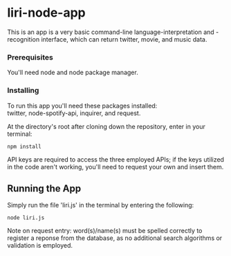 # liri-node-app

This is an app is a very basic command-line language-interpretation and -recognition interface, which can return twitter, movie, and music data.  


### Prerequisites

You'll need node and node package manager. 


### Installing

To run this app you'll need these packages installed:  
twitter, node-spotify-api, inquirer, and request.  

At the directory's root after cloning down the repository, enter in your terminal:

```
npm install
```

API keys are required to access the three employed APIs;  if the keys utilized in the code aren't working, you'll need to request your own and insert them. 


## Running the App

Simply run the file 'liri.js' in the terminal by entering the following:

```
node liri.js
```

Note on request entry:  word(s)/name(s) must be spelled correctly to register a reponse from the database, as no additional search algorithms or validation is employed. 
